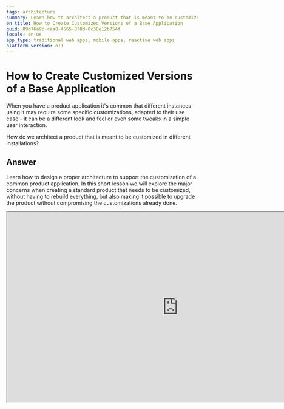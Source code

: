 ```yaml
---
tags: architecture
summary: Learn how to architect a product that is meant to be customized in different installations
en_title: How to Create Customized Versions of a Base Application
guid: 89d76a9c-caa8-4565-878d-8c30e12b754f
locale: en-us
app_type: traditional web apps, mobile apps, reactive web apps
platform-version: o11
---
```


# How to Create Customized Versions of a Base Application

When you have a product application it's common that different instances using it may require some specific customizations, adapted to their use case - it can be a different look and feel or even some tweaks in a simple user interaction.

How do we architect a product that is meant to be customized in different installations?

## Answer

Learn how to design a proper architecture to support the customization of a common product application. In this short lesson we will explore the major concerns when creating a standard product that needs to be customized, without having to rebuild everything, but also making it possible to upgrade the product without compromising the customizations already done.

<iframe markdown="1" width="900" height="500"
src="https://www.youtube.com/embed/IXiY_pcMpjQ">
</iframe>